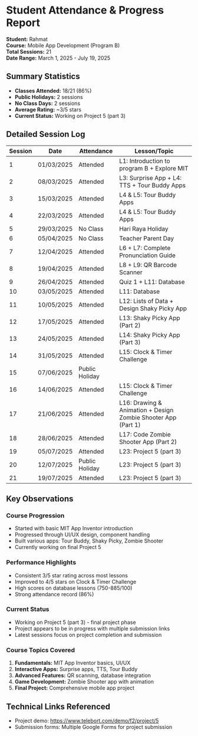 # Student Attendance & Progress Report

**Student:** Rahmat  
**Course:** Mobile App Development (Program B)  
**Total Sessions:** 21  
**Date Range:** March 1, 2025 - July 19, 2025  

## Summary Statistics
- **Classes Attended:** 18/21 (86%)
- **Public Holidays:** 2 sessions
- **No Class Days:** 2 sessions  
- **Average Rating:** ~3/5 stars
- **Current Status:** Working on Project 5 (part 3)

## Detailed Session Log

| Session | Date | Attendance | Lesson/Topic |
|---------|------|------------|--------------|
| 1 | 01/03/2025 | Attended | L1: Introduction to program B + Explore MIT |
| 2 | 08/03/2025 | Attended | L3: Surprise App + L4: TTS + Tour Buddy Apps |
| 3 | 15/03/2025 | Attended | L4 & L5: Tour Buddy Apps |
| 4 | 22/03/2025 | Attended | L4 & L5: Tour Buddy Apps |
| 5 | 29/03/2025 | No Class | Hari Raya Holiday |
| 6 | 05/04/2025 | No Class | Teacher Parent Day |
| 7 | 12/04/2025 | Attended | L6 + L7: Complete Pronunciation Guide |
| 8 | 19/04/2025 | Attended | L8 + L9: QR Barcode Scanner |
| 9 | 26/04/2025 | Attended | Quiz 1 + L11: Database |
| 10 | 03/05/2025 | Attended | L11: Database |
| 11 | 10/05/2025 | Attended | L12: Lists of Data + Design Shaky Picky App |
| 12 | 17/05/2025 | Attended | L13: Shaky Picky App (Part 2) |
| 13 | 24/05/2025 | Attended | L14: Shaky Picky App (Part 3) |
| 14 | 31/05/2025 | Attended | L15: Clock & Timer Challenge |
| 15 | 07/06/2025 | Public Holiday | |
| 16 | 14/06/2025 | Attended | L15: Clock & Timer Challenge |
| 17 | 21/06/2025 | Attended | L16: Drawing & Animation + Design Zombie Shooter App (Part 1) |
| 18 | 28/06/2025 | Attended | L17: Code Zombie Shooter App (Part 2) |
| 19 | 05/07/2025 | Attended | L23: Project 5 (part 3) |
| 20 | 12/07/2025 | Public Holiday | L23: Project 5 (part 3) |
| 21 | 19/07/2025 | Attended | L23: Project 5 (part 3) |

## Key Observations

### Course Progression
- Started with basic MIT App Inventor introduction
- Progressed through UI/UX design, component handling
- Built various apps: Tour Buddy, Shaky Picky, Zombie Shooter
- Currently working on final Project 5

### Performance Highlights
- Consistent 3/5 star rating across most lessons
- Improved to 4/5 stars on Clock & Timer Challenge
- High scores on database lessons (750-885/100)
- Strong attendance record (86%)

### Current Status
- Working on Project 5 (part 3) - final project phase
- Project appears to be in progress with multiple submission links
- Latest sessions focus on project completion and submission

### Course Topics Covered
1. **Fundamentals:** MIT App Inventor basics, UI/UX
2. **Interactive Apps:** Surprise apps, TTS, Tour Buddy
3. **Advanced Features:** QR scanning, database integration
4. **Game Development:** Zombie Shooter app with animation
5. **Final Project:** Comprehensive mobile app project

## Technical Links Referenced
- Project demo: https://www.telebort.com/demo/f2/project/5
- Submission forms: Multiple Google Forms for project submission
